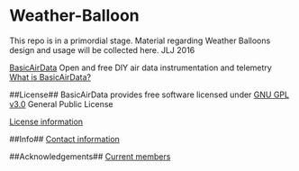 # Weather-Balloon

This repo is in a primordial stage. Material regarding Weather Balloons design and usage will be collected here.
JLJ 2016

[BasicAirData](http://www.basicairdata.eu) Open and free DIY air data instrumentation and telemetry
[What is BasicAirData?](http://www.basicairdata.eu/attachments/others/BAD%20Brochure.pdf)

##License##
BasicAirData provides free software licensed under [GNU GPL v3.0](http://www.gnu.org/licenses/gpl-3.0.txt) General Public License

[License information](http://www.basicairdata.eu/copyright.html)

##Info##
[Contact information](http://www.basicairdata.eu/social.html)

##Acknowledgements##
[Current members](http://www.basicairdata.eu/about.html)
